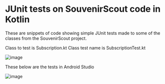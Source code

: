 # JUnit tests on SouvenirScout code in Kotlin

These are snippets of code showing simple JUnit tests made to some of the classes from the SouvenirScout project.

Class to test is Subscription.kt
Class test name is SubscriptionTest.kt

![image](https://github.com/hotellinawebmaster/SouvenirScoutUnitTests/assets/73776127/7c54ca69-3265-4942-b106-aacb8688a986)


These below are the tests in Android Studio

![image](https://github.com/hotellinawebmaster/SouvenirScoutUnitTests/assets/73776127/9f48c4ac-af78-4d95-bfab-5ffd27b4f693)
